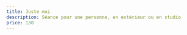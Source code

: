 ```yaml
---
title: Juste moi
description: Séance pour une personne, en extérieur ou en studio
price: 130
---
```

